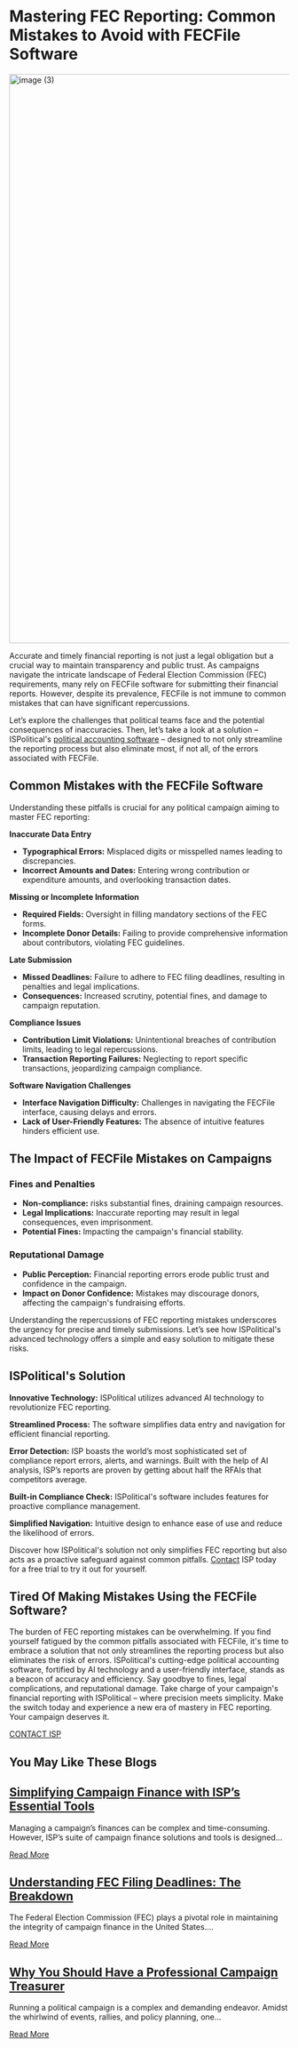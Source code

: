  Mastering FEC Reporting: Common Mistakes to Avoid with FECFile Software
==========

<img alt="image (3)" src="https://ispolitical.com/wp-content/uploads/2024/03/image-3.png" title="image (3)" height="1024" width="1024" />

Accurate and timely financial reporting is not just a legal obligation but a crucial way to maintain transparency and public trust. As campaigns navigate the intricate landscape of Federal Election Commission (FEC) requirements, many rely on FECFile software for submitting their financial reports. However, despite its prevalence, FECFile is not immune to common mistakes that can have significant repercussions.

Let’s explore the challenges that political teams face and the potential consequences of inaccuracies. Then, let’s take a look at a solution – ISPolitical's [political accounting software](https://ispolitical.com/compliance/) – designed to not only streamline the reporting process but also eliminate most, if not all, of the errors associated with FECFile.

Common Mistakes with the FECFile Software
----------

Understanding these pitfalls is crucial for any political campaign aiming to master FEC reporting:

**Inaccurate Data Entry**

* **Typographical Errors:** Misplaced digits or misspelled names leading to discrepancies.
* **Incorrect Amounts and Dates:** Entering wrong contribution or expenditure amounts, and overlooking transaction dates.

**Missing or Incomplete Information**

* **Required Fields:** Oversight in filling mandatory sections of the FEC forms.
* **Incomplete Donor Details:** Failing to provide comprehensive information about contributors, violating FEC guidelines.

**Late Submission**

* **Missed Deadlines:** Failure to adhere to FEC filing deadlines, resulting in penalties and legal implications.
* **Consequences:** Increased scrutiny, potential fines, and damage to campaign reputation.

**Compliance Issues**

* **Contribution Limit Violations:** Unintentional breaches of contribution limits, leading to legal repercussions.
* **Transaction Reporting Failures:** Neglecting to report specific transactions, jeopardizing campaign compliance.

**Software Navigation Challenges**

* **Interface Navigation Difficulty:** Challenges in navigating the FECFile interface, causing delays and errors.
* **Lack of User-Friendly Features:** The absence of intuitive features hinders efficient use.

The Impact of FECFile Mistakes on Campaigns
----------

### Fines and Penalties ###

* **Non-compliance:** risks substantial fines, draining campaign resources.
* **Legal Implications:** Inaccurate reporting may result in legal consequences, even imprisonment.
* **Potential Fines:** Impacting the campaign's financial stability.

### Reputational Damage ###

* **Public Perception:** Financial reporting errors erode public trust and confidence in the campaign.
* **Impact on Donor Confidence:** Mistakes may discourage donors, affecting the campaign's fundraising efforts.

Understanding the repercussions of FEC reporting mistakes underscores the urgency for precise and timely submissions. Let’s see how ISPolitical's advanced technology offers a simple and easy solution to mitigate these risks.

ISPolitical's Solution
----------

**Innovative Technology:** ISPolitical utilizes advanced AI technology to revolutionize FEC reporting.

**Streamlined Process:** The software simplifies data entry and navigation for efficient financial reporting.

**Error Detection:** ISP boasts the world’s most sophisticated set of compliance report errors, alerts, and warnings. Built with the help of AI analysis, ISP’s reports are proven by getting about half the RFAIs that competitors average.

**Built-in Compliance Check:** ISPolitical's software includes features for proactive compliance management.

**Simplified Navigation:** Intuitive design to enhance ease of use and reduce the likelihood of errors.

Discover how ISPolitical's solution not only simplifies FEC reporting but also acts as a proactive safeguard against common pitfalls. [Contact](https://ispolitical.com/contact/) ISP today for a free trial to try it out for yourself.

Tired Of Making Mistakes Using the FECFile Software?
----------

The burden of FEC reporting mistakes can be overwhelming. If you find yourself fatigued by the common pitfalls associated with FECFile, it's time to embrace a solution that not only streamlines the reporting process but also eliminates the risk of errors. ISPolitical's cutting-edge political accounting software, fortified by AI technology and a user-friendly interface, stands as a beacon of accuracy and efficiency. Say goodbye to fines, legal complications, and reputational damage. Take charge of your campaign's financial reporting with ISPolitical – where precision meets simplicity. Make the switch today and experience a new era of mastery in FEC reporting. Your campaign deserves it.

[CONTACT ISP](https://ispolitical.com/contact/)

You May Like These Blogs
----------

[Simplifying Campaign Finance with ISP’s Essential Tools](https://ispolitical.com/simplifying-campaign-finance-with-isps-essential-tools/)
----------

Managing a campaign’s finances can be complex and time-consuming. However, ISP’s suite of campaign finance solutions and tools is designed…

[Read More](https://ispolitical.com/simplifying-campaign-finance-with-isps-essential-tools/)

[Understanding FEC Filing Deadlines: The Breakdown](https://ispolitical.com/understanding-fec-filing-deadlines-the-breakdown/)
----------

The Federal Election Commission (FEC) plays a pivotal role in maintaining the integrity of campaign finance in the United States.…

[Read More](https://ispolitical.com/understanding-fec-filing-deadlines-the-breakdown/)

[Why You Should Have a Professional Campaign Treasurer](https://ispolitical.com/why-you-should-have-a-professional-campaign-treasurer/)
----------

Running a political campaign is a complex and demanding endeavor. Amidst the whirlwind of events, rallies, and policy planning, one…

[Read More](https://ispolitical.com/why-you-should-have-a-professional-campaign-treasurer/)